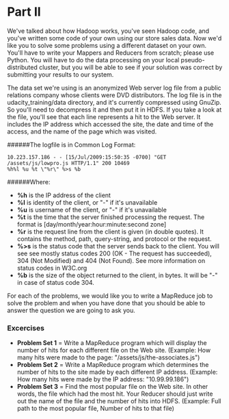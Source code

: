# Part II

We've talked about how Hadoop works, you've seen Hadoop code, and you've written some code of your own using our store sales data. Now we'd like you to solve some problems using a different dataset on your own. You'll have to write your Mappers and Reducers from scratch; please use Python. You will have to do the data processing on your local pseudo-distributed cluster, but you will be able to see if your solution was correct by submitting your results to our system.

The data set we're using is an anonymized Web server log file from a public relations company whose clients were DVD distributors. The log file is in the udacity_training/data directory, and it's currently compressed using GnuZip. So you'll need to decompress it and then put it in HDFS. If you take a look at the file, you'll see that each line represents a hit to the Web server. It includes the IP address which accessed the site, the date and time of the access, and the name of the page which was visited.

######The logfile is in Common Log Format:

    10.223.157.186 - - [15/Jul/2009:15:50:35 -0700] "GET /assets/js/lowpro.js HTTP/1.1" 200 10469
    %h%l %u %t \"%r\" %>s %b
    
    


######Where:
* **%h** is the IP address of the client
* **%l** is identity of the client, or "-" if it's unavailable
* **%u** is username of the client, or "-" if it's unavailable
* **%t** is the time that the server finished processing the request. The format is [day/month/year:hour:minute:second zone]
* **%r** is the request line from the client is given (in double quotes). It contains the method, path, query-string, and protocol or the request.
* **%>s** is the status code that the server sends back to the client. You will see see mostly status codes 200 (OK - The request has succeeded), 304 (Not Modified) and 404 (Not Found). See more information on status codes in W3C.org
* **%b** is the size of the object returned to the client, in bytes. It will be "-" in case of status code 304.
 

For each of the problems, we would like you to write a MapReduce job to solve the problem and when you have done that you should be able to answer the question we are going to ask you.



### Excercises
* **Problem Set 1** = Write a MapReduce program which will display the number of hits for each different file on the Web site.
                  (Example: How many hits were made to the page: "/assets/js/the-associates.js")
* **Problem Set 2** = Write a MapReduce program which determines the number of hits to the site made by each different IP address.
                  (Example: How many hits were made by the IP address: "10.99.99.186")
* **Problem Set 3** = Find the most popular file on the Web site. In other words, the file which had the most hit. Your Reducer                       should just write out the name of the file and the number of hits into HDFS.
                  (Example: Full path to the most popular file, Number of hits to that file)




